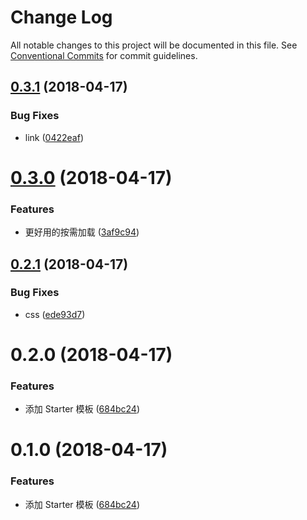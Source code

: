 # Change Log

All notable changes to this project will be documented in this file.
See [Conventional Commits](https://conventionalcommits.org) for commit guidelines.

<a name="0.3.1"></a>
## [0.3.1](https://github.com/fjc0k/fir-ui/compare/fir-starter@0.3.0...fir-starter@0.3.1) (2018-04-17)


### Bug Fixes

* link ([0422eaf](https://github.com/fjc0k/fir-ui/commit/0422eaf))




<a name="0.3.0"></a>
# [0.3.0](https://github.com/fjc0k/fir-ui/compare/fir-starter@0.2.1...fir-starter@0.3.0) (2018-04-17)


### Features

* 更好用的按需加载 ([3af9c94](https://github.com/fjc0k/fir-ui/commit/3af9c94))




<a name="0.2.1"></a>
## [0.2.1](https://github.com/fjc0k/fir-ui/compare/fir-starter@0.2.0...fir-starter@0.2.1) (2018-04-17)


### Bug Fixes

* css ([ede93d7](https://github.com/fjc0k/fir-ui/commit/ede93d7))




<a name="0.2.0"></a>
# 0.2.0 (2018-04-17)


### Features

* 添加 Starter 模板 ([684bc24](https://github.com/fjc0k/fir-ui/commit/684bc24))




<a name="0.1.0"></a>
# 0.1.0 (2018-04-17)


### Features

* 添加 Starter 模板 ([684bc24](https://github.com/fjc0k/fir-ui/commit/684bc24))
